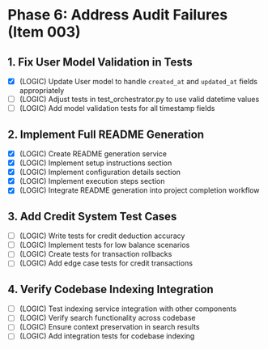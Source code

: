 # Phase 6: Address Audit Failures (Item 003)

## 1. Fix User Model Validation in Tests
- [x] (LOGIC) Update User model to handle `created_at` and `updated_at` fields appropriately
- [ ] (LOGIC) Adjust tests in test_orchestrator.py to use valid datetime values
- [ ] (LOGIC) Add model validation tests for all timestamp fields

## 2. Implement Full README Generation
- [x] (LOGIC) Create README generation service
- [x] (LOGIC) Implement setup instructions section
- [x] (LOGIC) Implement configuration details section
- [x] (LOGIC) Implement execution steps section
- [x] (LOGIC) Integrate README generation into project completion workflow

## 3. Add Credit System Test Cases
- [ ] (LOGIC) Write tests for credit deduction accuracy
- [ ] (LOGIC) Implement tests for low balance scenarios
- [ ] (LOGIC) Create tests for transaction rollbacks
- [ ] (LOGIC) Add edge case tests for credit transactions

## 4. Verify Codebase Indexing Integration
- [ ] (LOGIC) Test indexing service integration with other components
- [ ] (LOGIC) Verify search functionality across codebase
- [ ] (LOGIC) Ensure context preservation in search results
- [ ] (LOGIC) Add integration tests for codebase indexing
